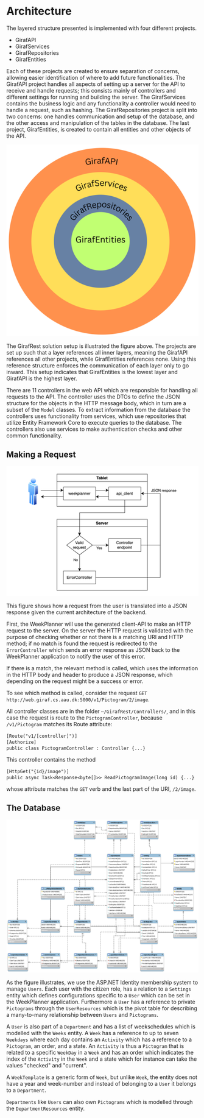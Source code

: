 # Architecture

The layered structure presented is implemented with four different projects.
  - GirafAPI
  - GirafServices
  - GirafRepositories
  - GirafEntities

Each of these projects are created to ensure separation of concerns, allowing easier identification of where to add future functionalities. The GirafAPI project handles all aspects of setting up a server for the API to receive and handle requests; this consists mainly of controllers and different settings for running and building the server. The GirafServices contains the business logic and any functionality a controller would need to handle a request, such as hashing. The GirafRepositories project is split into two concerns: one handles communication and setup of the database, and the other access and manipulation of the tables in the database. The last project, GirafEntities, is created to contain all entities and other objects of the API.

![APIStructure](images/GirafEntities.svg "API Structure")

The GirafRest solution setup is illustrated the figure above. The projects are set up such that a layer references all inner layers, meaning the GirafAPI references all other projects, while GirafEntities references none. Using this reference structure enforces the communication of each layer only to go inward. This setup indicates that GirafEntities is the lowest layer and GirafAPI is the highest layer.

There are 11 controllers in the web API which are responsible for handling all requests to the API. The controller uses the DTOs to
define the JSON structure for the objects in the HTTP message body, which in turn
are a subset of the ``Model`` classes. To extract information from the database
the controllers uses functionality from services, which use repositories that utilize Entity Framework Core to execute queries to the database.
The controllers also use services to make authentication checks
and other common functionality.

## Making a Request

![ResponseToBackend](images/api_request_to_response_structure.png "Response to Backend")

This figure shows how a request from the user is translated into a JSON response
given the current architecture of the backend.

First, the WeekPlanner will use the generated client-API to make an HTTP request
to the server. On the server the HTTP request is validated with the purpose of
checking whether or not there is a matching URI and HTTP method; if no match is
found the request is redirected to the ```ErrorController``` which sends an error
response as JSON back to the WeekPlanner application to notify the user of this error.

If there is a match, the relevant method is called, which uses the information in
the HTTP body and header to produce a JSON response, which depending on the request
might be a success or error.

To see which method is called, consider the request
``GET http://web.giraf.cs.aau.dk:5000/v1/Pictogram/2/image``.

All controller classes are in the folder ```⋯/GirafRest/Controllers/```, and in
this case the request is route to the ```PictogramController```, because ```/v1/Pictogram```
matches its Route attribute:

```Csharp
[Route("v1/[controller]")]
[Authorize]
public class PictogramController : Controller {...}
```

This controller contains the method

```Csharp
[HttpGet("{id}/image")]
public async Task<Response<byte[]>> ReadPictogramImage(long id) {...}
```

whose attribute matches the ```GET``` verb and the last part of the URI, ```/2/image```.

## The Database

![DatabaseStructure](images/database_structure.png "Database Structure")

As the figure illustrates, we use the ASP.NET Identity membership system to manage
``Users``. Each user with the citizen role, has a relation to a ``Settings``
entity which defines configurations specific to a ```User``` which can be set in
the WeekPlanner application. Furthermore a ```User``` has a reference to private
``Pictograms`` through the ``UserResources`` which is the pivot table for describing
a many-to-many relationship between ```Users``` and ```Pictograms```.

A ```User``` is also part of a ```Department``` and has a list of weekschedules
which is modelled with the ```Weeks``` entity. A ```Week``` has a reference to up
to seven ```Weekdays``` where each day contains an ```Activity``` which has a reference
to a ```Pictogram```, an order, and a state. An ```Activity``` is thus a ```Pictogram```
that is related to a specific ```WeekDay``` in a ```Week``` and has an order which
indicates the index of the ```Activity``` in the ```Week``` and a state which for
instance can take the values "checked" and "current".

A ```WeekTemplate``` is a generic form of ```Week```, but unlike ```Week```, the
entity does not have a year and week-number and instead of belonging to a ```User```
it belongs to a ```Department```.

```Departments``` like ```Users``` can also own ```Pictograms``` which is modelled
through the ```DepartmentResources``` entity.
